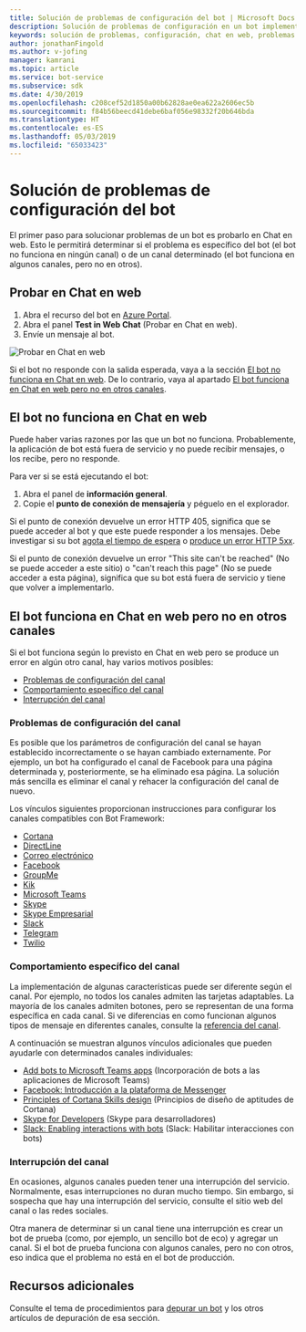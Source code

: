 ```yaml
---
title: Solución de problemas de configuración del bot | Microsoft Docs
description: Solución de problemas de configuración en un bot implementado.
keywords: solución de problemas, configuración, chat en web, problemas.
author: jonathanFingold
ms.author: v-jofing
manager: kamrani
ms.topic: article
ms.service: bot-service
ms.subservice: sdk
ms.date: 4/30/2019
ms.openlocfilehash: c208cef52d1850a00b62828ae0ea622a2606ec5b
ms.sourcegitcommit: f84b56beecd41debe6baf056e98332f20b646bda
ms.translationtype: HT
ms.contentlocale: es-ES
ms.lasthandoff: 05/03/2019
ms.locfileid: "65033423"
---
```

# <a name="troubleshoot-bot-configuration-issues"></a>Solución de problemas de configuración del bot

El primer paso para solucionar problemas de un bot es probarlo en Chat en web. Esto le permitirá determinar si el problema es específico del bot (el bot no funciona en ningún canal) o de un canal determinado (el bot funciona en algunos canales, pero no en otros).

## <a name="test-in-web-chat"></a>Probar en Chat en web

1. Abra el recurso del bot en [Azure Portal](http://portal.azure.com/).
1. Abra el panel **Test in Web Chat** (Probar en Chat en web).
1. Envíe un mensaje al bot.

![Probar en Chat en web](./media/test-in-webchat.png)

Si el bot no responde con la salida esperada, vaya a la sección [El bot no funciona en Chat en web](#bot-does-not-work-in-web-chat). De lo contrario, vaya al apartado [El bot funciona en Chat en web pero no en otros canales](#bot-works-in-web-chat-but-not-in-other-channels).

## <a name="bot-does-not-work-in-web-chat"></a>El bot no funciona en Chat en web

Puede haber varias razones por las que un bot no funciona. Probablemente, la aplicación de bot está fuera de servicio y no puede recibir mensajes, o los recibe, pero no responde.

Para ver si se está ejecutando el bot:

1. Abra el panel de **información general**.
1. Copie el **punto de conexión de mensajería** y péguelo en el explorador.

Si el punto de conexión devuelve un error HTTP 405, significa que se puede acceder al bot y que este puede responder a los mensajes. Debe investigar si su bot [agota el tiempo de espera](https://github.com/daveta/analytics/blob/master/troubleshooting_timeout.md) o [produce un error HTTP 5xx](bot-service-troubleshoot-500-errors.md).

Si el punto de conexión devuelve un error "This site can't be reached" (No se puede acceder a este sitio) o "can't reach this page" (No se puede acceder a esta página), significa que su bot está fuera de servicio y tiene que volver a implementarlo.

## <a name="bot-works-in-web-chat-but-not-in-other-channels"></a>El bot funciona en Chat en web pero no en otros canales

Si el bot funciona según lo previsto en Chat en web pero se produce un error en algún otro canal, hay varios motivos posibles:

- [Problemas de configuración del canal](#channel-configuration-issues)
- [Comportamiento específico del canal](#channel-specific-behavior)
- [Interrupción del canal](#channel-outage)

### <a name="channel-configuration-issues"></a>Problemas de configuración del canal

Es posible que los parámetros de configuración del canal se hayan establecido incorrectamente o se hayan cambiado externamente. Por ejemplo, un bot ha configurado el canal de Facebook para una página determinada y, posteriormente, se ha eliminado esa página. La solución más sencilla es eliminar el canal y rehacer la configuración del canal de nuevo.

Los vínculos siguientes proporcionan instrucciones para configurar los canales compatibles con Bot Framework:

- [Cortana](bot-service-channel-connect-cortana.md)
- [DirectLine](bot-service-channel-connect-directline.md)
- [Correo electrónico](bot-service-channel-connect-email.md)
- [Facebook](bot-service-channel-connect-facebook.md)
- [GroupMe](bot-service-channel-connect-groupme.md)
- [Kik](bot-service-channel-connect-kik.md)
- [Microsoft Teams](https://docs.microsoft.com/microsoftteams/platform/concepts/bots/bots-overview)
- [Skype](bot-service-channel-connect-skype.md)
- [Skype Empresarial](bot-service-channel-connect-skypeforbusiness.md)
- [Slack](bot-service-channel-connect-slack.md)
- [Telegram](bot-service-channel-connect-telegram.md)
- [Twilio](bot-service-channel-connect-twilio.md)

### <a name="channel-specific-behavior"></a>Comportamiento específico del canal

La implementación de algunas características puede ser diferente según el canal. Por ejemplo, no todos los canales admiten las tarjetas adaptables. La mayoría de los canales admiten botones, pero se representan de una forma específica en cada canal. Si ve diferencias en como funcionan algunos tipos de mensaje en diferentes canales, consulte la [referencia del canal](bot-service-channels-reference.md).

A continuación se muestran algunos vínculos adicionales que pueden ayudarle con determinados canales individuales:

- [Add bots to Microsoft Teams apps](https://docs.microsoft.com/microsoftteams/platform/concepts/bots/bots-overview) (Incorporación de bots a las aplicaciones de Microsoft Teams)
- [Facebook: Introducción a la plataforma de Messenger](https://developers.facebook.com/docs/messenger-platform/introduction)
- [Principles of Cortana Skills design](https://docs.microsoft.com/cortana/skills/design-principles) (Principios de diseño de aptitudes de Cortana)
- [Skype for Developers](https://dev.skype.com/bots) (Skype para desarrolladores)
- [Slack: Enabling interactions with bots](https://api.slack.com/bot-users) (Slack: Habilitar interacciones con bots)

### <a name="channel-outage"></a>Interrupción del canal

En ocasiones, algunos canales pueden tener una interrupción del servicio. Normalmente, esas interrupciones no duran mucho tiempo. Sin embargo, si sospecha que hay una interrupción del servicio, consulte el sitio web del canal o las redes sociales.

Otra manera de determinar si un canal tiene una interrupción es crear un bot de prueba (como, por ejemplo, un sencillo bot de eco) y agregar un canal. Si el bot de prueba funciona con algunos canales, pero no con otros, eso indica que el problema no está en el bot de producción.

## <a name="additional-resources"></a>Recursos adicionales

Consulte el tema de procedimientos para [depurar un bot](bot-service-debug-bot.md) y los otros artículos de depuración de esa sección.